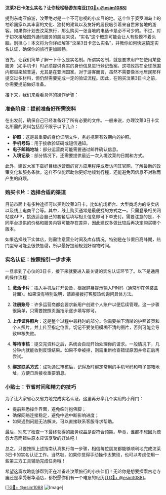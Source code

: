 **汶莱3日卡怎么实名？让你轻松畅游东南亚[[TG💪+ @esim1088](https://t.me/s/esim1088)]**

提到东南亚旅游，汶莱绝对是一个不可忽视的小众目的地。这个位于婆罗洲岛上的袖珍国家以其丰富的文化、独特的建筑以及友好的居民吸引着来自世界各地的游客。如果你计划去汶莱旅行，那么购买一张当地的电话卡是必不可少的。不过，对于初次接触国外通讯服务的朋友来说，“实名”这个概念可能会让人有些摸不着头脑。别担心！本文将为你详细解答“汶莱3日卡怎么实名”，并教你如何快速搞定实名认证，确保你的旅行更加顺畅。

首先，让我们简单了解一下什么是实名制。所谓实名制，就是要求用户在使用某些服务（如手机卡）时必须提供真实的身份信息进行登记备案。这项政策在全球范围内都越来越普遍，尤其是在亚洲国家。对于游客而言，虽然不需要像本地居民那样提交过多材料，但仍然需要完成一定的验证流程。因此，在购买汶莱3日卡之前，你需要提前做好准备。

接下来，我们来看看具体的操作步骤：

### 准备阶段：提前准备好所需资料

在出发前，确保自己已经准备好了所有必要的文件。一般来说，办理汶莱3日卡实名所需的资料包括但不限于以下几点：
- **护照**：这是最重要的身份证明文件，务必携带有效期内的护照。
- **手机号码**：用于接收验证码或短信通知。
- **电子邮箱地址**：部分运营商可能需要通过邮件确认信息。
- **入境记录**：部分情况下，还需要提供最近一次入境汶莱的日期和方式。

此外，建议大家下载好目标运营商的官方应用程序或者访问其官网，了解最新的政策变化和服务条款。这样不仅能帮助你更好地规划行程，还能避免因信息不对称而产生的麻烦。

### 购买卡片：选择合适的渠道

目前市面上有多种途径可以买到汶莱3日卡，比如机场柜台、大型商场内的专卖店以及线上电商平台等。其中，线上购买通常是最便捷的方式之一。只需登录相关网站或APP，挑选适合自己的套餐后填写相关信息即可下单支付。需要注意的是，不同平台提供的价格和服务内容可能存在差异，因此建议多做比较后再决定购买哪个版本。

如果选择线下实体店，则需注意营业时间及库存情况。特别是在节假日高峰期，热门型号可能会很快售罄，所以最好提前规划好购物时间。

### 实名认证：按照指引一步步来

一旦拿到了心仪的3日卡，接下来就要进入最关键的实名认证环节了。以下是通用的操作流程：

1. **激活卡片**：插入手机后打开设备，根据屏幕提示输入PIN码（通常印在包装盒背面）。如果没有特别说明，请直接拨打客服热线询问具体方法。
   
2. **注册账号**：许多运营商都会要求新用户创建个人账户以便后续管理。这一步骤很简单，只需要按照页面指示逐步填写即可。

3. **上传证件照片**：这是整个过程中最耗时的部分。你需要拍下清晰的护照首页和个人照片，并上传至指定位置。切记不要使用模糊不清的图片，否则可能会导致审核失败。

4. **等待审核**：提交完资料之后，系统会自动开始处理你的请求。一般情况下，几分钟内就能收到反馈结果。如果不幸被拒，则需重新检查错误原因并修正后再尝试。

5. **绑定联系方式**：成功通过审核后，记得及时绑定常用的手机号码和电子邮箱地址，方便日后接收重要消息。

### 小贴士：节省时间和精力的技巧

为了让大家省心又省力地完成实名认证，这里再分享几个实用的小窍门：
- 提前熟悉操作界面，避免临时抱佛脚；
- 确保网络连接稳定，避免中途中断影响进度；
- 如果遇到问题无法解决，可以直接联系客服寻求帮助。

最后，别忘了检查一下最终获得的服务权益是否符合预期。毕竟，谁都不想因为疏忽大意而错失原本应该享受的好处吧！

总之，只要按照上述指南认真执行每一步骤，相信每位朋友都能够顺利地完成汶莱3日卡的实名认证工作。当然啦，如果你觉得手动操作太繁琐，也可以考虑使用一些第三方工具辅助完成任务哦！

希望这篇攻略能够帮到正在准备赴汶莱旅行的小伙伴们！无论你是想要探索古老寺庙还是享受奢华酒店，都祝愿你们有一个难忘的经历[[TG💪+ @esim1088](https://t.me/s/esim1088)]。

[[TG💪+ @esim1088](https://t.me/s/esim1088) ![Image](https://i.postimg.cc/4NQfJmqS/Snipaste-2025-05-13-00-14-12.png)]